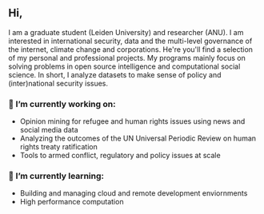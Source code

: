 ## Hi,
I am a graduate student (Leiden University) and researcher (ANU). I am interested in international security, data and the multi-level governance of the internet, climate change and corporations. He're you'll find a selection of my personal and professional projects. My programs mainly focus on solving problems in open source intelligence and computational social science. In short, I analyze datasets to make sense of policy and (inter)national security issues. 

### 🔭 I’m currently working on:
- Opinion mining for refugee and human rights issues using news and social media data
- Analyzing the outcomes of the UN Universal Periodic Review on human rights treaty ratification
- Tools to armed conflict, regulatory and policy issues at scale 

### 🌱 I’m currently learning:
- Building and managing cloud and remote development enviornments
- High performance computation  
<!--
### 🤔 I’m looking for help with:
### 👯 I’m looking to collaborate on:
### 💬 Ask me about:
-->
